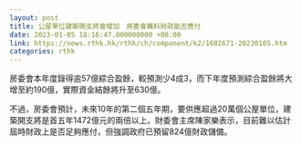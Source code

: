 ```yaml
---
layout: post
title: 公屋單位建築開支將會增加　房委會難料財政能否應付
date: 2023-01-05 18:16:47.000000000 +08:00
link: https://news.rthk.hk/rthk/ch/component/k2/1682671-20230105.htm
categories: rthk
---
```


房委會本年度錄得逾57億綜合盈餘，較預測少4成3，而下年度預測綜合盈餘將大增至約190億，實際資金結餘將升至630億。

不過，房委會預計，未來10年的第二個五年期，要供應超過20萬個公屋單位，建築開支將是首五年1472億元的兩倍以上。財委會主席陳家樂表示，目前難以估計屆時財政上是否足夠應付，但強調政府已預留824億財政儲備。

